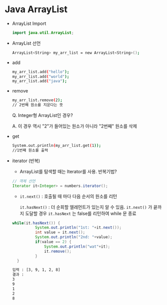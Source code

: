 # Java ArrayList

* ArrayList Import

  ```java
  import java.util.ArrayList;
  ```

* ArrayList 선언

  ```bash
  ArrayList<String> my_arr_list = new ArrayList<String>();
  ```

* add

  ```bash
  my_arr_list.add("hello");
  my_arr_list.add("world");
  my_arr_list.add("java");
  ```

* remove

  ```bash
  my_arr_list.remove(2);
  // 2번째 원소를 지운다는 뜻
  ```

  Q. Integer형 ArrayList인 경우?

  A. 이 경우 역시 "2"가 들어있는 원소가 아니라 "2번째" 원소를 삭제

* get

  ```bash
  System.out.println(my_arr_list.get(1));
  //1번째 원소를 출력
  ```

* iterator (반복)

  * ArrayList를 탐색할 때는 Iterator를 사용. 반복기법?

  ```java
  // 객체 선언
  Iterator it<Integer> = numbers.iterator();
  ```

  * `it.next()` : 호출될 때 마다 다음 순서의 원소를 리턴

     `it.hasNext()` : 더 순회할 엘레먼트가 있는지 알 수 있음. `it.next()` 가 끝까지 도달할 경우 `it.hasNext` 는 false를 리턴하여 while 문 종료

  ```java
  while(it.hasNext()) {
  			System.out.println("1st: "+it.next());
  			int value = it.next();
  			System.out.println("2nd: "+value);
  			if(value == 2) {
  				System.out.println("wat"+it);
  				it.remove();
  			}
  	}
  ```

  ```bash
  입력 : [3, 9, 1, 2, 8]
  결과 : 
  3
  9
  1
  2
  8
  ```

  
